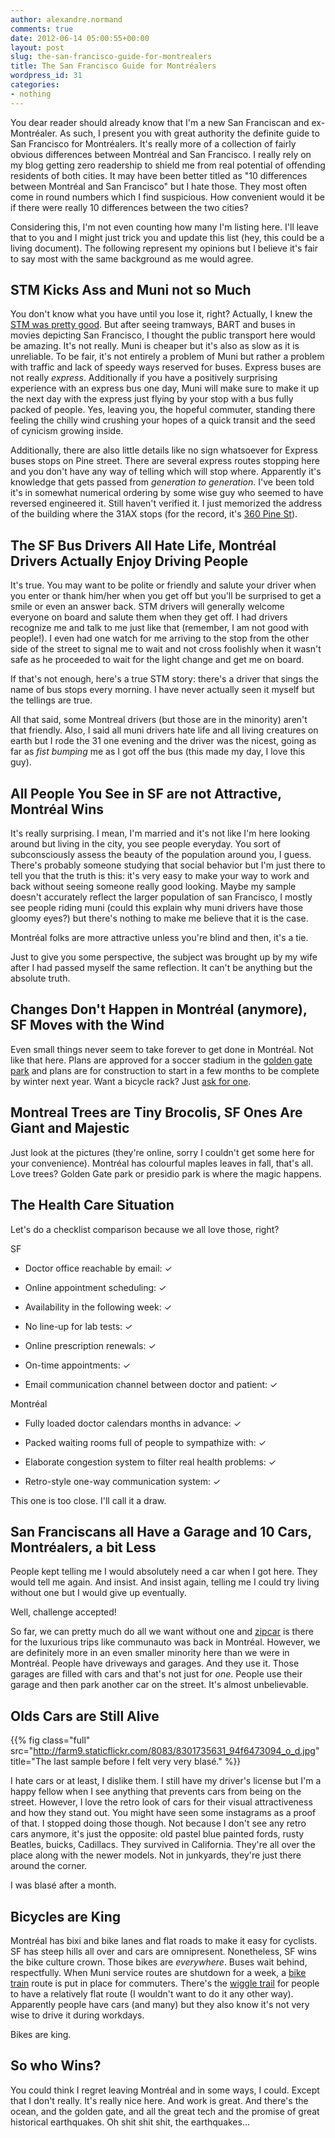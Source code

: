 ```yaml
---
author: alexandre.normand
comments: true
date: 2012-06-14 05:00:55+00:00
layout: post
slug: the-san-francisco-guide-for-montrealers
title: The San Francisco Guide for Montréalers
wordpress_id: 31
categories:
- nothing
---
```


You dear reader should already know that I'm a new San Franciscan and ex-Montréaler. As such, I present you with great authority the definite guide to San Francisco for Montréalers. It's really more of a collection of fairly obvious differences between Montréal and San Francisco. I really rely on my blog getting zero readership to shield me from real potential of offending residents of both cities. It may have been better titled as "10 differences between Montréal and San Francisco" but I hate those. They most often come in round numbers which I find suspicious. How convenient would it be if there were really 10 differences between the two cities?

Considering this, I'm not even counting how many I'm listing here. I'll leave that to you and I might just trick you and update this list (hey, this could be a living document). The following represent my opinions but I believe it's fair to say most with the same background as me would agree.


## STM Kicks Ass and Muni not so Much


You don't know what you have until you lose it, right? Actually, I knew the [STM was pretty good](http://www.stm.info/english/info/comm-10/a-co101005b.htm). But after seeing tramways, BART and buses in movies depicting San Francisco, I thought the public transport here would be amazing. It's not really. Muni is cheaper but it's also as slow as it is unreliable. To be fair, it's not entirely a problem of Muni but rather a problem with traffic and lack of speedy ways reserved for buses. Express buses are not really _express_. Additionally if you have a positively surprising experience with an express bus one day, Muni will make sure to make it up the next day with the express just flying by your stop with a bus fully packed of people. Yes, leaving you, the hopeful commuter, standing there feeling the chilly wind crushing your hopes of a quick transit and the seed of cynicism growing inside.

Additionally, there are also little details like no sign whatsoever for Express buses stops on Pine street. There are several express routes stopping here and you don't have any way of telling which will stop where. Apparently it's knowledge that gets passed from _generation to generation_. I've been told it's in somewhat numerical ordering by some wise guy who seemed to have reversed engineered it. Still haven't verified it. I just memorized the address of the building where the 31AX stops (for the record, it's [360 Pine St](https://maps.google.com/maps?q=360+pine+st,+San+francisco&hl=en&ll=37.791558,-122.401353&spn=0.006249,0.013937&sll=37.792069,-122.402002&layer=c&cbp=13,16.36,,0,0.05&cbll=37.791962,-122.40204&gl=us&hnear=360+Pine+St,+San+Francisco,+California+94104&t=m&z=17&iwloc=A&panoid=7CHnHdxivs7YOWxItuJU8Q)).


## The SF Bus Drivers All Hate Life, Montréal Drivers Actually Enjoy Driving People


It's true. You may want to be polite or friendly and salute your driver when you enter or thank him/her when you get off but you'll be surprised to get a smile or even an answer back. STM drivers will generally welcome everyone on board and salute them when they get off. I had drivers recognize me and talk to me just like that (remember, I am not good with people!). I even had one watch for me arriving to the stop from the other side of the street to signal me to wait and not cross foolishly when it wasn't safe as he proceeded to wait for the light change and get me on board.

If that's not enough, here's a true STM story: there's a driver that sings the name of bus stops every morning. I have never actually seen it myself but the tellings are true.

All that said, some Montreal drivers (but those are in the minority) aren't that friendly. Also, I said all muni drivers hate life and all living creatures on earth but I rode the 31 one evening and the driver was the nicest, going as far as _fist bumping_ me as I got off the bus (this made my day, I love this guy).


## All People You See in SF are not Attractive, Montréal Wins


It's really surprising. I mean, I'm married and it's not like I'm here looking around but living in the city, you see people everyday. You sort of subconsciously assess the beauty of the population around you, I guess. There's probably someone studying that social behavior but I'm just there to tell you that the truth is this: it's very easy to make your way to work and back without seeing someone really good looking. Maybe my sample doesn't accurately reflect the larger population of san Francisco, I mostly see people riding muni (could this explain why muni drivers have those gloomy eyes?) but there's nothing to make me believe that it is the case.

Montréal folks are more attractive unless you're blind and then, it's a tie.

Just to give you some perspective, the subject was brought up by my wife after I had passed myself the same reflection. It can't be anything but the absolute truth.


## Changes Don't Happen in Montréal (anymore), SF Moves with the Wind


Even small things never seem to take forever to get done in Montréal. Not like that here. Plans are approved for a soccer stadium in the [golden gate park](http://www.huffingtonpost.com/2011/12/02/golden-gate-park-soccer-fields_n_1126206.html) and plans are for construction to start in a few months to be complete by winter next year. Want a bicycle rack? Just [ask for one](https://www.sfbike.org/?bikerack).


## Montreal Trees are Tiny Brocolis, SF Ones Are Giant and Majestic


Just look at the pictures (they're online, sorry I couldn't get some here for your convenience). Montréal has colourful maples leaves in fall, that's all. Love trees? Golden Gate park or presidio park is where the magic happens.


## The Health Care Situation


Let's do a checklist comparison because we all love those, right?


SF





	
  * Doctor office reachable by email: ✓

	
  * Online appointment scheduling: ✓

	
  * Availability in the following week: ✓

	
  * No line-up for lab tests: ✓

	
  * Online prescription renewals: ✓

	
  * On-time appointments: ✓

	
  * Email communication channel between doctor and patient: ✓




Montréal








	
  * Fully loaded doctor calendars months in advance: ✓

	
  * Packed waiting rooms full of people to sympathize with: ✓

	
  * Elaborate congestion system to filter real health problems: ✓

	
  * Retro-style one-way communication system: ✓


This one is too close. I'll call it a draw.


## San Franciscans all Have a Garage and 10 Cars, Montréalers, a bit Less


People kept telling me I would absolutely need a car when I got here. They would tell me again. And insist. And insist again, telling me I could try living without one but I would give up eventually.

Well, challenge accepted!

So far, we can pretty much do all we want without one and [zipcar](http://zipcar.com) is there for the luxurious trips like communauto was back in Montréal. However, we are definitely more in an even smaller minority here than we were in Montréal. People have driveways and garages. And they use it. Those garages are filled with cars and that's not just for _one_. People use their garage and then park another car on the street. It's almost unbelievable.


## Olds Cars are Still Alive

{{% fig class="full" src="http://farm9.staticflickr.com/8083/8301735631_94f6473094_o_d.jpg" title="The last sample before I felt very very blasé." %}}

I hate cars or at least, I dislike them. I still have my driver's license but I'm a happy fellow when I see anything that prevents cars from being on the street. However, I love the retro look of cars for their visual attractiveness and how they stand out. You might have seen some instagrams as a proof of that. I stopped doing those though. Not because I don't see any retro cars anymore, it's just the opposite: old pastel blue painted fords, rusty Beatles, buicks, Cadillacs. They survived in California. They're all over the place along with the newer models. Not in junkyards, they're just there around the corner.

I was blasé after a month.


## Bicycles are King


Montréal has bixi and bike lanes and flat roads to make it easy for cyclists. SF has steep hills all over and cars are omnipresent. Nonetheless, SF wins the bike culture crown. Those bikes are _everywhere_. Buses wait behind, respectfully. When Muni service routes are shutdown for a week, a [bike train](http://www.sfbike.org/?transit) route is put in place for commuters. There's the [wiggle trail](http://en.wikipedia.org/wiki/The_Wiggle) for people to have a relatively flat route (I wouldn't want to do it any other way). Apparently people have cars (and many) but they also know it's not very wise to drive it during workdays.

Bikes are king.


## So who Wins?


You could think I regret leaving Montréal and in some ways, I could. Except that I don't really. It's really nice here. And work is great. And there's the ocean, and the golden gate, and all the great tech and the promise of great historical earthquakes. Oh shit shit shit, the earthquakes...


